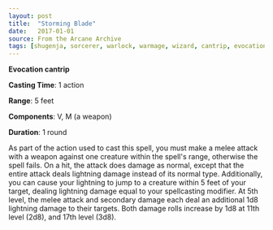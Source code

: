 ```yaml
---
layout: post
title:  "Storming Blade"
date:   2017-01-01
source: From the Arcane Archive
tags: [shugenja, sorcerer, warlock, warmage, wizard, cantrip, evocation, hb, fan]
---
```


**Evocation cantrip**

**Casting Time**: 1 action

**Range**: 5 feet

**Components**: V, M (a weapon)

**Duration**: 1 round

As part of the action used to cast this spell, you must make a melee attack with a weapon against one creature within the spell's range, otherwise the spell fails. On a hit, the attack does damage as normal, except that the entire attack deals lightning damage instead of its normal type. Additionally, you can cause your lightning to jump to a creature within 5 feet of your target, dealing lightning damage equal to your spellcasting modifier.
At 5th level, the melee attack and secondary damage each deal an additional 1d8 lightning damage to their targets. Both damage rolls increase by 1d8 at 11th level (2d8), and 17th level (3d8).
